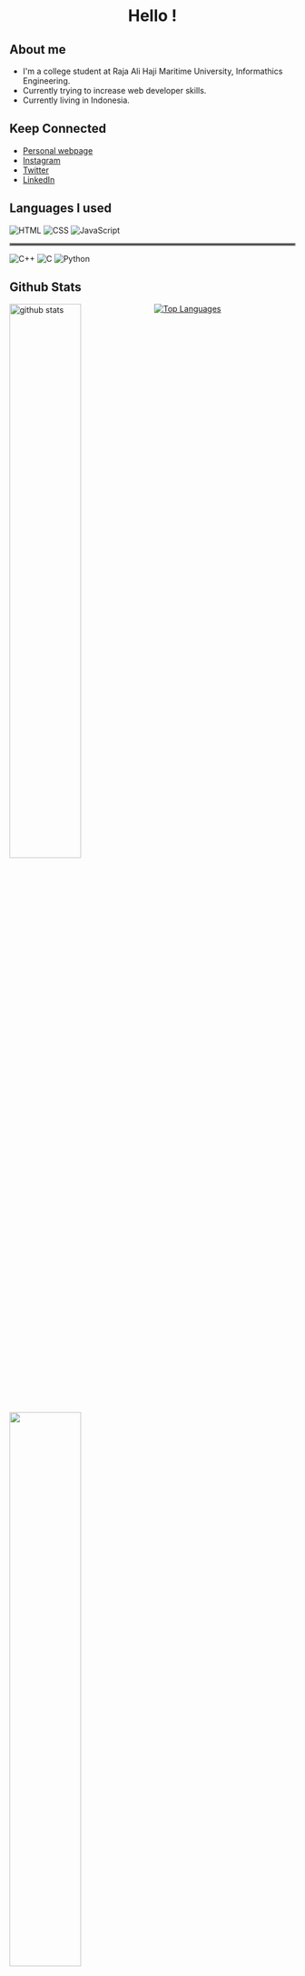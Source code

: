 <h1 align="center">  Hello ! </h1>


## 	 About me
- I'm a college student at Raja Ali Haji Maritime University, Informathics Engineering.
- Currently trying to increase web developer skills.  
- Currently living in Indonesia.

## Keep Connected
- [Personal webpage](https://arifian853.github.io) 
- [Instagram](https://www.instagram.com/arifiansaputra_/)
- [Twitter](https://twitter.com/ArifianSaputra1)
- [LinkedIn](https://www.linkedin.com/in/arifian-saputra-08135a178/)

## Languages I used

<img alt="HTML" src="https://img.shields.io/badge/-HTML-E34F26?logo=html5&logoColor=black&style=for-the-badge">
<img alt="CSS" src="https://img.shields.io/badge/-CSS-1572B6?logo=CSS3&logoColor=black&style=for-the-badge">
<img alt="JavaScript" src="https://img.shields.io/badge/-JavaScript-F7DF1E?logo=javascript&logoColor=black&style=for-the-badge">
<hr style="border:2px solid gray"> </hr>
<img alt="C++" src="https://img.shields.io/badge/-C++-00599C?logo=cpp2&logoColor=black&style=for-the-badge">
<img alt="C" src="https://img.shields.io/badge/-C-A8B9CC?logo=c&logoColor=black&style=for-the-badge">
<img alt="Python" src="https://img.shields.io/badge/-Python-3776AB?logo=python&logoColor=black&style=for-the-badge">


## Github Stats
<img src="https://github-readme-stats.vercel.app/api?username=arifian853&show_icons=true&theme=tokyonight" alt="github stats" width="50%" align="left"/>
<img src="https://github-readme-streak-stats.herokuapp.com/?user=arifian853&theme=dark" width="50%" align="left">

[![Top Languages](https://github-readme-stats.vercel.app/api/top-langs/?username=arifian853&layout=compact)](https://github.com/anuraghazra/github-readme-stats)

